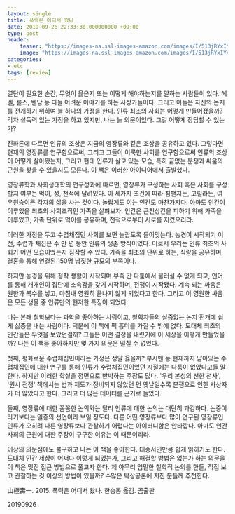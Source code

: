 ```yaml
---
layout: single
title: 폭력은 어디서 왔나
date: 2019-09-26 22:33:30.000000000 +09:00
type: post
header:
    teaser: "https://images-na.ssl-images-amazon.com/images/I/513jRYxIYVL._SX350_BO1,204,203,200_.jpg"
    image: "https://images-na.ssl-images-amazon.com/images/I/513jRYxIYVL._SX350_BO1,204,203,200_.jpg"
categories:
- etc
tags: [review]
---
```


결단이 필요한 순간, 무엇이 옳은지 또는 어떻게 해야하는지를 말하는 사람들이 있다. 헤겔, 롤스, 벤담 등 다들 어려운 이야기를 하는 사상가들이다. 그리고 이들은 자신의 논지를 전개하기 위하여 늘 하나의 가정을 한다. 인류 최초의 사회는 어떻게 만들어졌을까? 각자 설득력 있는 가정을 하고 있지만, 나는 늘 의문이었다. 그걸 어떻게 장담할 수 있는가?

진화론에 따르면 인류의 조상은 지금의 영장류와 같은 조상을 공유하고 있다. 그렇다면 현재의 영장류를 연구함으로써, 그리고 그들이 이룩한 사회를 연구함으로써 인류의 조상이 어떻게 살아왔는지, 그리고 현대 인류가 살고 있는 모습, 특히 끝없는 분쟁과 싸움의 근원을 찾을 수 있을지도 모른다. 이 책은 이러한 아이디어에서 출발했다.

영장류학과 사회생태학의 연구성과에 따르면, 영장류가 구성하는 사회 혹은 사회를 구성할지 여부는 먹이, 성, 천적에 달려있다. 이 세가지 조건에 따라 침팬지든, 고릴라든, 여우원숭이든 각자의 삶을 사는 것이다. 놀랍게도 이는 인간도 마찬가지다. 아마도 인간이 이루었을 최초의 사회조직인 가족을 살펴보자. 인간은 근친상간을 피하기 위해 가족을 이루었고, 가족 단위로 먹이를 공유하며, 천적으로부터 서로를 지켰으리라.

이러한 가정을 두고 수렵채집민 사회를 보면 놀랍도록 들어맞는다. 농경이 시작되기 이전, 수렵과 채집은 수 만 년 동안 인류의 생존 방식이었다. 이로서 우리는 인류 최초의 사회가 어떤 모습이었는지 짐작할 수 있다. 가족을 최초의 단위로 하는, 식량을 공유하며, 결혼을 통해 연결된 150명 남짓한 규모의 부족이다.

하지만 농경을 위해 정착 생활이 시작되며 부족 간 다툼에서 물러설 수 없게 되고, 언어를 통해 개개인이 집단에 소속감을 갖기 시작하며, 전쟁이 시작됐다. 계속 되는 싸움은 원한과 복수를 낳고, 마침내 영원히 끝나지 않게 되었다고 한다. 그리고 이 영원한 싸움은 모든 생물 중 인류만의 현저한 특징이 되었다.

나는 본래 철학보다는 과학을 좋아하는 사람이고, 철학자들의 실증없는 논지 전개에 쉽게 싫증을 내는 사람이다. 덕분에 이 책에 퍽 흥미를 가질 수 밖에 없다. 도대체 최초의 인간들은 무엇을 보았던걸까? 그들은 어떤 결정을 내렸기에 이 세상을 이렇게 만들었을까? 나는 이 책을 좋아하지만 몇 가지 의문은 떨칠 수 없었다.

첫째, 평화로운 수렵채집민이라는 가정은 정말 옳을까? 부시맨 등 현재까지 남아있는 수렵채집민에 대한 연구를 통해 인류가 수렵채집민이었던 시절에는 다툼이 없었다고들 말한다. 하지만 이러한 학설을 정면으로 반박하는 주장도 많다. '우리 본성의 선한 천사', '원시 전쟁' 책에서는 법과 제도가 정비되지 않았던 먼 옛날일수록 분쟁으로 인한 사상자가 더 많았다고 한다. 그리고 더 많은 데이터를 근거로 들었다.

둘째, 영장류에 대한 꼼꼼한 논의와는 달리 인류에 대한 논의는 대단히 과감하다. 논증이라기보다는 일종의 선언이라 보일 정도다. 다른 어떤 영장류보다 많이 연구된 영장류인 인류가 오히려 다른 영장류보다 관찰하기 어렵다는 아이러니함은 안타깝다. 아마도 인간 사회의 근원에 대한 주장이 구구한 이유는 이 때문이리라.

이상의 의문점에도 불구하고 나는 이 책을 좋아한다. 대중서인만큼 쉽게 읽히기도 한다. 도대체 인간 세상이 어쩌다 이렇게 되었는가, 그리고 해결할 방법은 없는가 하는 의문을 이 책은 멋진 접근 방법으로 풀고자 한다. 제 아무리 엄밀한 철학적 논의를 한들, 직접 보고 관찰하는 것 이상의 방법이 있을까? 수많은 탁상공론에 지친 분들께 추천한다.

山極壽一. 2015. 폭력은 어디서 왔나. 한승동 옮김. 곰출판

20190926